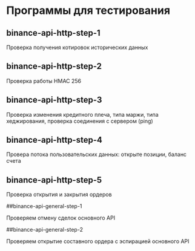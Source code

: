 # Программы для тестирования

## binance-api-http-step-1

Проверка получения котировок исторических данных

## binance-api-http-step-2

Проверка работы HMAC 256

## binance-api-http-step-3

Проверка изменения кредитного плеча, типа маржи, типа хеджирования, проверка соединения с сервером (ping)

## binance-api-http-step-4

Провера потока пользовательских данных: открыте позиции, баланс счета

## binance-api-http-step-5

Проверка открытия и закрытия ордеров

##binance-api-general-step-1

Проверяем отмену сделок основного API

##binance-api-general-step-2

Проверяем открытие составного ордера с эспирацией основного API







